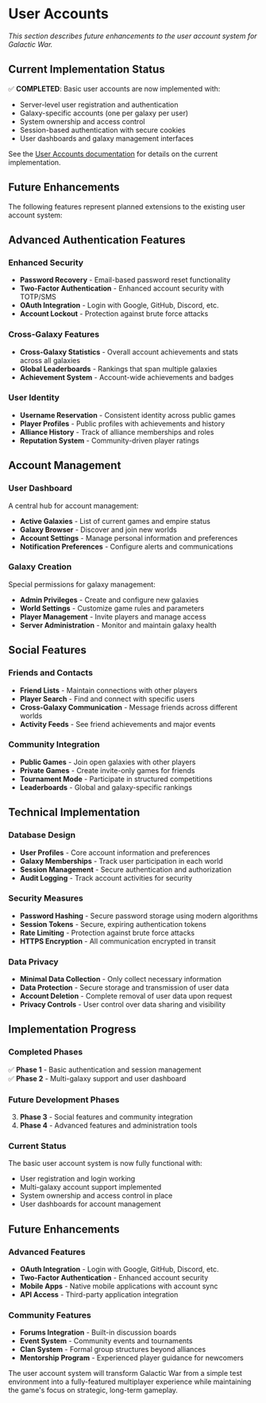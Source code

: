 # User Accounts

_This section describes future enhancements to the user account system for Galactic War._

## Current Implementation Status

✅ **COMPLETED**: Basic user accounts are now implemented with:
- Server-level user registration and authentication
- Galaxy-specific accounts (one per galaxy per user)
- System ownership and access control
- Session-based authentication with secure cookies
- User dashboards and galaxy management interfaces

See the [User Accounts documentation](../user-accounts/overview.md) for details on the current implementation.

## Future Enhancements

The following features represent planned extensions to the existing user account system:

## Advanced Authentication Features

### Enhanced Security
- **Password Recovery** - Email-based password reset functionality
- **Two-Factor Authentication** - Enhanced account security with TOTP/SMS
- **OAuth Integration** - Login with Google, GitHub, Discord, etc.
- **Account Lockout** - Protection against brute force attacks

### Cross-Galaxy Features
- **Cross-Galaxy Statistics** - Overall account achievements and stats across all galaxies
- **Global Leaderboards** - Rankings that span multiple galaxies
- **Achievement System** - Account-wide achievements and badges

### User Identity

- **Username Reservation** - Consistent identity across public games
- **Player Profiles** - Public profiles with achievements and history
- **Alliance History** - Track of alliance memberships and roles
- **Reputation System** - Community-driven player ratings

## Account Management

### User Dashboard

A central hub for account management:

- **Active Galaxies** - List of current games and empire status
- **Galaxy Browser** - Discover and join new worlds
- **Account Settings** - Manage personal information and preferences
- **Notification Preferences** - Configure alerts and communications

### Galaxy Creation

Special permissions for galaxy management:

- **Admin Privileges** - Create and configure new galaxies
- **World Settings** - Customize game rules and parameters
- **Player Management** - Invite players and manage access
- **Server Administration** - Monitor and maintain galaxy health

## Social Features

### Friends and Contacts

- **Friend Lists** - Maintain connections with other players
- **Player Search** - Find and connect with specific users
- **Cross-Galaxy Communication** - Message friends across different worlds
- **Activity Feeds** - See friend achievements and major events

### Community Integration

- **Public Games** - Join open galaxies with other players
- **Private Games** - Create invite-only games for friends
- **Tournament Mode** - Participate in structured competitions
- **Leaderboards** - Global and galaxy-specific rankings

## Technical Implementation

### Database Design

- **User Profiles** - Core account information and preferences
- **Galaxy Memberships** - Track user participation in each world
- **Session Management** - Secure authentication and authorization
- **Audit Logging** - Track account activities for security

### Security Measures

- **Password Hashing** - Secure password storage using modern algorithms
- **Session Tokens** - Secure, expiring authentication tokens
- **Rate Limiting** - Protection against brute force attacks
- **HTTPS Encryption** - All communication encrypted in transit

### Data Privacy

- **Minimal Data Collection** - Only collect necessary information
- **Data Protection** - Secure storage and transmission of user data
- **Account Deletion** - Complete removal of user data upon request
- **Privacy Controls** - User control over data sharing and visibility

## Implementation Progress

### Completed Phases

✅ **Phase 1** - Basic authentication and session management  
✅ **Phase 2** - Multi-galaxy support and user dashboard

### Future Development Phases

3. **Phase 3** - Social features and community integration
4. **Phase 4** - Advanced features and administration tools

### Current Status

The basic user account system is now fully functional with:
- User registration and login working
- Multi-galaxy account support implemented
- System ownership and access control in place
- User dashboards for account management

## Future Enhancements

### Advanced Features

- **OAuth Integration** - Login with Google, GitHub, Discord, etc.
- **Two-Factor Authentication** - Enhanced account security
- **Mobile Apps** - Native mobile applications with account sync
- **API Access** - Third-party application integration

### Community Features

- **Forums Integration** - Built-in discussion boards
- **Event System** - Community events and tournaments
- **Clan System** - Formal group structures beyond alliances
- **Mentorship Program** - Experienced player guidance for newcomers

The user account system will transform Galactic War from a simple test environment into a fully-featured multiplayer experience while maintaining the game's focus on strategic, long-term gameplay.
